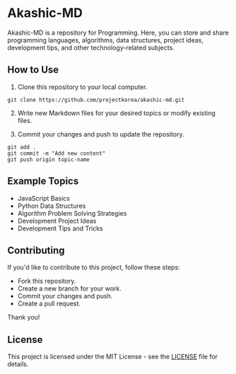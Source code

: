 # Akashic-MD

Akashic-MD is a repository for Programming. Here, you can store and share programming languages, algorithms, data structures, project ideas, development tips, and other technology-related subjects.

## How to Use

1. Clone this repository to your local computer.

```shell
git clone https://github.com/projectkorea/akashic-md.git
```

2. Write new Markdown files for your desired topics or modify existing files.

3. Commit your changes and push to update the repository.

```shell
git add .
git commit -m "Add new content"
git push origin topic-name
```

## Example Topics

- JavaScript Basics
- Python Data Structures
- Algorithm Problem Solving Strategies
- Development Project Ideas
- Development Tips and Tricks


## Contributing
If you'd like to contribute to this project, follow these steps:

- Fork this repository.
- Create a new branch for your work.
- Commit your changes and push.
- Create a pull request.


Thank you!


## License
This project is licensed under the MIT License - see the [LICENSE](https://github.com/projectkorea/Akashic-MD/blob/main/LICENSE.md) file for details.
